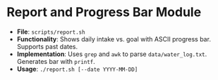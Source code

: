 # Report and Progress Bar Module
- **File**: `scripts/report.sh`
- **Functionality**: Shows daily intake vs. goal with ASCII progress bar. Supports past dates.
- **Implementation**: Uses `grep` and `awk` to parse `data/water_log.txt`. Generates bar with `printf`.
- **Usage**: `./report.sh [--date YYYY-MM-DD]`

